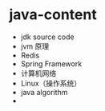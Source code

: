 # java-content
- jdk source code
- jvm 原理
- Redis
- Spring Framework
- 计算机网络
- Linux（操作系统）
- java algorithm
- 